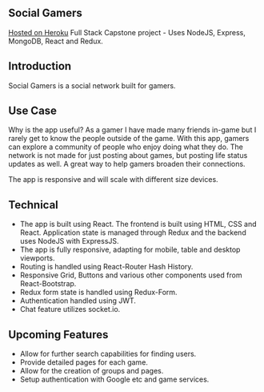 ## Social Gamers
[Hosted on Heroku](https://social-app-gamers.herokuapp.com)
Full Stack Capstone project - Uses NodeJS, Express, MongoDB, React and Redux.

## Introduction
Social Gamers is a social network built for gamers. 

## Use Case
Why is the app useful? As a gamer I have made many friends in-game but I rarely get to know the people outside of the game. With this app, gamers can explore a community of people who enjoy doing what they do. The network is not made for just posting about games, but posting life status updates as well. A great way to help gamers broaden their connections.

The app is responsive and will scale with different size devices.

## Technical
* The app is built using React. The frontend is built using HTML, CSS and React. Application state is managed through Redux and the backend uses NodeJS with ExpressJS.
* The app is fully responsive, adapting for mobile, table and desktop viewports.
* Routing is handled using React-Router Hash History.
* Responsive Grid, Buttons and various other components used from React-Bootstrap.
* Redux form state is handled using Redux-Form.
* Authentication handled using JWT.
* Chat feature utilizes socket.io.

## Upcoming Features
* Allow for further search capabilities for finding users.
* Provide detailed pages for each game.
* Allow for the creation of groups and pages.
* Setup authentication with Google etc and game services.